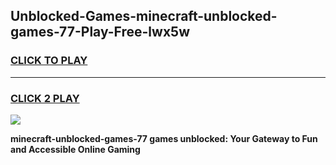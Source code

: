 
## Unblocked-Games-minecraft-unblocked-games-77-Play-Free-lwx5w
<h3>
<a href="https://premium76.site?title=minecraft-unblocked-games-77&ref=15A">CLICK TO PLAY</a></h3>
<hr>

<h3>
<a href="https://premium76.site?title=minecraft-unblocked-games-77&ref=15A">CLICK 2 PLAY</a>
  
</h3>

<a href="https://premium76.site?title=minecraft-unblocked-games-77&ref=15A"><img src="https://clearcache.store/games.png"></a>


**minecraft-unblocked-games-77 games unblocked: Your Gateway to Fun and Accessible Online Gaming**
